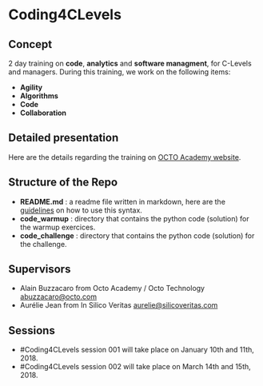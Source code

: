 # Coding4CLevels 

## Concept

2 day training on **code**, **analytics** and **software managment**, for C-Levels and managers. During this training, we work on the following items:
- **Agility**
- **Algorithms**
- **Code**
- **Collaboration**

## Detailed presentation

Here are the details regarding the training on [OCTO Academy website](https://www.octo.academy/fr/formation/237-c-levels-coder-pour-mieux-decider-aurelie-jean-et-alain-buzzacaro).

## Structure of the Repo
- **README.md** : a readme file written in markdown, here are the [guidelines](https://help.ghost.org/hc/en-us/articles/224410728-Markdown-Guide) on how to use this syntax.
- **code_warmup** : directory that contains the python code (solution) for the warmup exercices.
- **code_challenge** : directory that contains the python code (solution) for the challenge.

## Supervisors
- Alain Buzzacaro from Octo Academy / Octo Technology abuzzacaro@octo.com 
- Aurélie Jean from In Silico Veritas aurelie@silicoveritas.com

## Sessions

- #Coding4CLevels session 001 will take place on January 10th and 11th, 2018.
- #Coding4CLevels session 002 will take place on March 14th and 15th, 2018.
